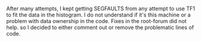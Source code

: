 After many attempts, I kept getting SEGFAULTS from any attempt to use TF1 to fit
the data in the histogram. I do not understand if it's this machine or a problem
with data ownership in the code. Fixes in the root-forum did not help. so I
decided to either comment out or remove the problematic lines of code.
